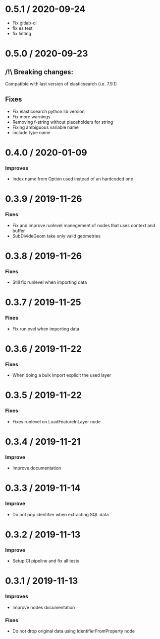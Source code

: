 
0.5.1 / 2020-09-24
==================

  * Fix gitlab-ci
  * fix es test
  * fix linting

0.5.0 / 2020-09-23
==================

## /!\ Breaking changes:

Compatible with last version of elasticsearch (i.e. 7.9.1)

## Fixes

  * Fix elasticsearch python lib version
  * Fix more warnings
  * Removing f-string without placeholders for string
  * Fixing ambiguous variable name
  * include type name

0.4.0 / 2020-01-09
==================

### Improves

* Index name from Option used instead of an hardcoded one

0.3.9 / 2019-11-26
==================

### Fixes

* Fix and improve runlevel manegement of nodes that
  uses context and buffer
* SubDivideGeom take only valid geometries

0.3.8 / 2019-11-26
==================

### Fixes

* Still fix runlevel when importing data

0.3.7 / 2019-11-25
==================

### Fixes

* Fix runlevel when importing data

0.3.6 / 2019-11-22
==================

### Fixes

* When doing a bulk import explicit the used layer

0.3.5 / 2019-11-22
==================

### Fixes

* Fixes runlevel on LoadFeatureInLayer node

0.3.4 / 2019-11-21
==================

### Improve

* Improve documentation

0.3.3 / 2019-11-14
==================

### Improve

* Do not pop identifier when extracting SQL data

0.3.2 / 2019-11-13
==================

### Improve

* Setup CI pipeline and fix all tests

0.3.1 / 2019-11-13
==================

### Improves

* Improve nodes documentation

### Fixes

* Do not drop original data using IdentifierFromProperty node
